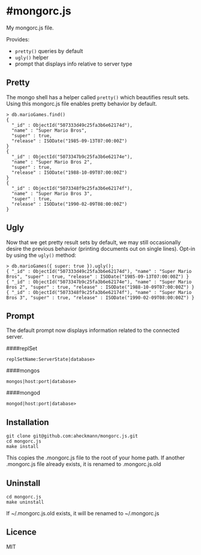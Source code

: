 
#mongorc.js
===============

My mongorc.js file.

Provides:

  - `pretty()` queries by default
  - `ugly()` helper
  - prompt that displays info relative to server type

## Pretty

The mongo shell has a helper called `pretty()` which beautifies result sets. Using this mongorc.js file enables pretty behavior by default.

    > db.marioGames.find()
    {
      "_id" : ObjectId("507333d49c25fa3b6e62174d"),
      "name" : "Super Mario Bros",
      "super" : true,
      "release" : ISODate("1985-09-13T07:00:00Z")
    }
    {
      "_id" : ObjectId("5073347b9c25fa3b6e62174e"),
      "name" : "Super Mario Bros 2",
      "super" : true,
      "release" : ISODate("1988-10-09T07:00:00Z")
    }
    {
      "_id" : ObjectId("5073348f9c25fa3b6e62174f"),
      "name" : "Super Mario Bros 3",
      "super" : true,
      "release" : ISODate("1990-02-09T08:00:00Z")
    }

## Ugly

Now that we get pretty result sets by default, we may still occasionally desire the previous behavior (printing documents out on single lines). Opt-in by using the `ugly()` method:

    > db.marioGames({ super: true }).ugly();
    { "_id" : ObjectId("507333d49c25fa3b6e62174d"), "name" : "Super Mario Bros", "super" : true, "release" : ISODate("1985-09-13T07:00:00Z") }
    { "_id" : ObjectId("5073347b9c25fa3b6e62174e"), "name" : "Super Mario Bros 2", "super" : true, "release" : ISODate("1988-10-09T07:00:00Z") }
    { "_id" : ObjectId("5073348f9c25fa3b6e62174f"), "name" : "Super Mario Bros 3", "super" : true, "release" : ISODate("1990-02-09T08:00:00Z") }

## Prompt

The default prompt now displays information related to the connected server.

####replSet

```
replSetName:ServerState|database>
```

####mongos

```
mongos|host:port|database>
```

####mongod

```
mongod|host:port|database>
```

## Installation

    git clone git@github.com:aheckmann/mongorc.js.git
    cd mongorc.js
    make install

This copies the .mongorc.js file to the root of your home path.
If another .mongorc.js file already exists, it is renamed to .mongorc.js.old

## Uninstall

    cd mongorc.js
    make uninstall

If ~/.mongorc.js.old exists, it will be renamed to ~/.mongorc.js

## Licence

MIT

